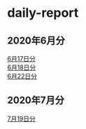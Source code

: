 # daily-report
## 2020年6月分
[6月17日分](./20200617.md)  
[6月18日分](./20200618.md)  
[6月22日分](./20200622.md)  
## 2020年7月分
[7月19日分](./20200719.md)  